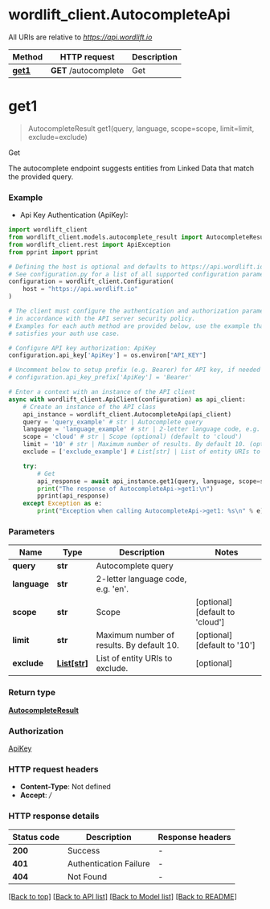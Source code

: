 # wordlift_client.AutocompleteApi

All URIs are relative to *https://api.wordlift.io*

Method | HTTP request | Description
------------- | ------------- | -------------
[**get1**](AutocompleteApi.md#get1) | **GET** /autocomplete | Get


# **get1**
> AutocompleteResult get1(query, language, scope=scope, limit=limit, exclude=exclude)

Get

The autocomplete endpoint suggests entities from Linked Data that match the provided query.

### Example

* Api Key Authentication (ApiKey):

```python
import wordlift_client
from wordlift_client.models.autocomplete_result import AutocompleteResult
from wordlift_client.rest import ApiException
from pprint import pprint

# Defining the host is optional and defaults to https://api.wordlift.io
# See configuration.py for a list of all supported configuration parameters.
configuration = wordlift_client.Configuration(
    host = "https://api.wordlift.io"
)

# The client must configure the authentication and authorization parameters
# in accordance with the API server security policy.
# Examples for each auth method are provided below, use the example that
# satisfies your auth use case.

# Configure API key authorization: ApiKey
configuration.api_key['ApiKey'] = os.environ["API_KEY"]

# Uncomment below to setup prefix (e.g. Bearer) for API key, if needed
# configuration.api_key_prefix['ApiKey'] = 'Bearer'

# Enter a context with an instance of the API client
async with wordlift_client.ApiClient(configuration) as api_client:
    # Create an instance of the API class
    api_instance = wordlift_client.AutocompleteApi(api_client)
    query = 'query_example' # str | Autocomplete query
    language = 'language_example' # str | 2-letter language code, e.g. 'en'.
    scope = 'cloud' # str | Scope (optional) (default to 'cloud')
    limit = '10' # str | Maximum number of results. By default 10. (optional) (default to '10')
    exclude = ['exclude_example'] # List[str] | List of entity URIs to exclude. (optional)

    try:
        # Get
        api_response = await api_instance.get1(query, language, scope=scope, limit=limit, exclude=exclude)
        print("The response of AutocompleteApi->get1:\n")
        pprint(api_response)
    except Exception as e:
        print("Exception when calling AutocompleteApi->get1: %s\n" % e)
```



### Parameters


Name | Type | Description  | Notes
------------- | ------------- | ------------- | -------------
 **query** | **str**| Autocomplete query | 
 **language** | **str**| 2-letter language code, e.g. &#39;en&#39;. | 
 **scope** | **str**| Scope | [optional] [default to &#39;cloud&#39;]
 **limit** | **str**| Maximum number of results. By default 10. | [optional] [default to &#39;10&#39;]
 **exclude** | [**List[str]**](str.md)| List of entity URIs to exclude. | [optional] 

### Return type

[**AutocompleteResult**](AutocompleteResult.md)

### Authorization

[ApiKey](../README.md#ApiKey)

### HTTP request headers

 - **Content-Type**: Not defined
 - **Accept**: */*

### HTTP response details

| Status code | Description | Response headers |
|-------------|-------------|------------------|
**200** | Success |  -  |
**401** | Authentication Failure |  -  |
**404** | Not Found |  -  |

[[Back to top]](#) [[Back to API list]](../README.md#documentation-for-api-endpoints) [[Back to Model list]](../README.md#documentation-for-models) [[Back to README]](../README.md)

